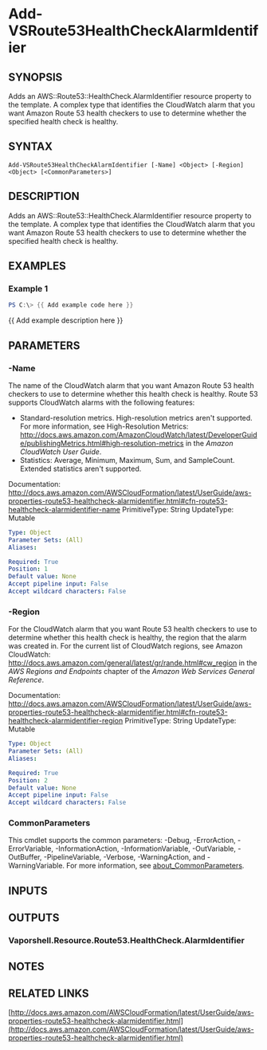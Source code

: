# Add-VSRoute53HealthCheckAlarmIdentifier

## SYNOPSIS
Adds an AWS::Route53::HealthCheck.AlarmIdentifier resource property to the template.
A complex type that identifies the CloudWatch alarm that you want Amazon Route 53 health checkers to use to determine whether the specified health check is healthy.

## SYNTAX

```
Add-VSRoute53HealthCheckAlarmIdentifier [-Name] <Object> [-Region] <Object> [<CommonParameters>]
```

## DESCRIPTION
Adds an AWS::Route53::HealthCheck.AlarmIdentifier resource property to the template.
A complex type that identifies the CloudWatch alarm that you want Amazon Route 53 health checkers to use to determine whether the specified health check is healthy.

## EXAMPLES

### Example 1
```powershell
PS C:\> {{ Add example code here }}
```

{{ Add example description here }}

## PARAMETERS

### -Name
The name of the CloudWatch alarm that you want Amazon Route 53 health checkers to use to determine whether this health check is healthy.
Route 53 supports CloudWatch alarms with the following features:
+ Standard-resolution metrics.
High-resolution metrics aren't supported.
For more information, see High-Resolution Metrics: http://docs.aws.amazon.com/AmazonCloudWatch/latest/DeveloperGuide/publishingMetrics.html#high-resolution-metrics in the *Amazon CloudWatch User Guide*.
+ Statistics: Average, Minimum, Maximum, Sum, and SampleCount.
Extended statistics aren't supported.

Documentation: http://docs.aws.amazon.com/AWSCloudFormation/latest/UserGuide/aws-properties-route53-healthcheck-alarmidentifier.html#cfn-route53-healthcheck-alarmidentifier-name
PrimitiveType: String
UpdateType: Mutable

```yaml
Type: Object
Parameter Sets: (All)
Aliases:

Required: True
Position: 1
Default value: None
Accept pipeline input: False
Accept wildcard characters: False
```

### -Region
For the CloudWatch alarm that you want Route 53 health checkers to use to determine whether this health check is healthy, the region that the alarm was created in.
For the current list of CloudWatch regions, see Amazon CloudWatch: http://docs.aws.amazon.com/general/latest/gr/rande.html#cw_region in the *AWS Regions and Endpoints* chapter of the *Amazon Web Services General Reference*.

Documentation: http://docs.aws.amazon.com/AWSCloudFormation/latest/UserGuide/aws-properties-route53-healthcheck-alarmidentifier.html#cfn-route53-healthcheck-alarmidentifier-region
PrimitiveType: String
UpdateType: Mutable

```yaml
Type: Object
Parameter Sets: (All)
Aliases:

Required: True
Position: 2
Default value: None
Accept pipeline input: False
Accept wildcard characters: False
```

### CommonParameters
This cmdlet supports the common parameters: -Debug, -ErrorAction, -ErrorVariable, -InformationAction, -InformationVariable, -OutVariable, -OutBuffer, -PipelineVariable, -Verbose, -WarningAction, and -WarningVariable. For more information, see [about_CommonParameters](http://go.microsoft.com/fwlink/?LinkID=113216).

## INPUTS

## OUTPUTS

### Vaporshell.Resource.Route53.HealthCheck.AlarmIdentifier
## NOTES

## RELATED LINKS

[http://docs.aws.amazon.com/AWSCloudFormation/latest/UserGuide/aws-properties-route53-healthcheck-alarmidentifier.html](http://docs.aws.amazon.com/AWSCloudFormation/latest/UserGuide/aws-properties-route53-healthcheck-alarmidentifier.html)

